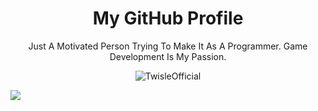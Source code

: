 <p align="center">
  <h1 align="center">My GitHub Profile</h1>
  <p align="center">Just A Motivated Person Trying To Make It As A Programmer. Game Development Is My Passion.</p>
</p>

<div>
  <p align="Center"> <img src="https://komarev.com/ghpvc/?username=TwisleOfficial&label=Profile%20views&color=0e75b6&style=flat" alt="TwisleOfficial" /> </p>
</div>
 


![](http://github-profile-summary-cards.vercel.app/api/cards/profile-details?username=TwisleOfficial&theme=transparent)
  

